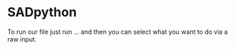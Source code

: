 SADpython
=========

To run our file just run ... and then you can select what you want to do via a raw input.

